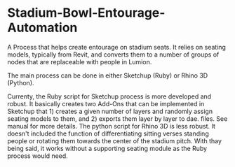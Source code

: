 # Stadium-Bowl-Entourage-Automation
A Process that helps create entourage on stadium seats. 
It relies on seating models, typically from Revit, and converts them to a number of groups of nodes that are replaceable with people in Lumion.

The main process can be done in either Sketchup (Ruby) or Rhino 3D (Python). 

Currenty, the Ruby script for Sketchup process is more developed and robust.
It basically creates two Add-Ons that can be implemented in Sketchup that 1) creates a given number of layers and randomly assign seating models to them, and 2) exports them layer by layer to dae. files.
See manual for more details.
The python script for Rhino 3D is less robust. It doesn't included the function of differentiating sitting verses standing people or rotating them towards the center of the stadium pitch. With thay being said, it works without a supporting seating module as the Ruby process would need. 
